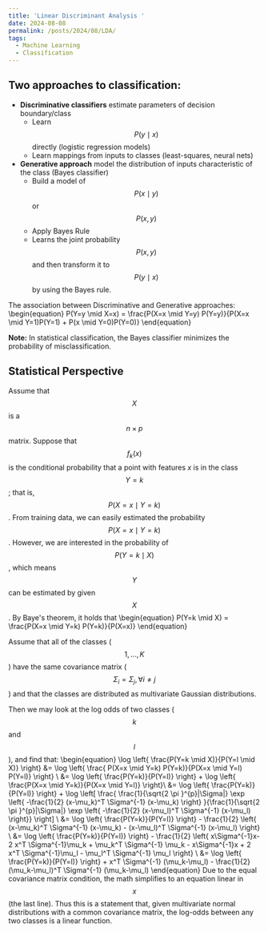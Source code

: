 ```yaml
---
title: 'Linear Discriminant Analysis '
date: 2024-08-08
permalink: /posts/2024/08/LDA/
tags:
  - Machine Learning
  - Classification
---
```


## Two approaches to classification:
- **Discriminative classifiers** estimate parameters of decision boundary/class
    - Learn $$P(y \mid x)$$ directly (logistic regression models)
    - Learn mappings from inputs to classes (least-squares, neural nets)
- **Generative approach** model the distribution of inputs characteristic of the class (Bayes classifier)
    - Build a model of $$P(x \mid y)$$ or $$P(x,y)$$
    - Apply Bayes Rule
    - Learns the joint probability $$P(x,y)$$ and then transform it to $$P(y \mid x)$$ by using the Bayes rule.

The association between Discriminative and Generative approaches:
\begin{equation}
P(Y=y \mid X=x) = \frac{P(X=x \mid Y=y) P(Y=y)}{P(X=x \mid Y=1)P(Y=1) + P(x \mid Y=0)P(Y=0)}
\end{equation}

**Note:** In statistical classification, the Bayes classifier minimizes the probability of misclassification.

## Statistical Perspective 
Assume that $$X$$ is a $$n \times p$$ matrix. Suppose that $$f_k(x)$$ is the conditional probability that a point with features $x$ is in the class $$Y=k$$; that is, $$P(X=x \mid Y=k)$$. From training data, we can easily estimated the probability $$P(X=x \mid Y=k)$$. However, we are interested in the probability of $$P(Y=k \mid X)$$, which means $$Y$$ can be estimated by given $$X$$. By Baye's theorem, it holds that
\begin{equation}
P(Y=k \mid X) = \frac{P(X=x \mid Y=k) P(Y=k)}{P(X=x)}
\end{equation}

Assume that all of the classes ($$1,..., K$$) have the same covariance matrix ($$\Sigma_i=\Sigma_j, \forall i \neq j$$) and that the classes are distributed as multivariate Gaussian distributions.

Then we may look at the log odds of two classes ($$k$$ and $$l$$), and find that:
\begin{equation}
\log \left\{ \frac{P(Y=k \mid X)}{P(Y=l \mid X)} \right\} &= \log \left\{ \frac{ P(X=x \mid Y=k) P(Y=k)}{P(X=x \mid Y=l) P(Y=l)} \right\} \\
&= \log \left\{ \frac{P(Y=k)}{P(Y=l)} \right\} + \log \left\{ \frac{P(X=x \mid Y=k)}{P(X=x \mid Y=l)} \right\}\\
&= \log \left\{ \frac{P(Y=k)}{P(Y=l)} \right\} + \log \left[ \frac{ \frac{1}{\sqrt{2 \pi }^{p}|\Sigma|} \exp \left\{ -\frac{1}{2} (x-\mu_k)^T \Sigma^{-1} (x-\mu_k) \right\} }{\frac{1}{\sqrt{2 \pi }^{p}|\Sigma|} \exp \left\{ -\frac{1}{2} (x-\mu_l)^T \Sigma^{-1} (x-\mu_l) \right\}}  \right] \\
&= \log \left\{ \frac{P(Y=k)}{P(Y=l)} \right\} -
\frac{1}{2} \left\{ (x-\mu_k)^T \Sigma^{-1} (x-\mu_k) - (x-\mu_l)^T \Sigma^{-1} (x-\mu_l) \right\} \\
&= \log \left\{ \frac{P(Y=k)}{P(Y=l)} \right\} -
\frac{1}{2} \left\{ x\Sigma^{-1}x-2 x^T \Sigma^{-1}\mu_k + \mu_k^T \Sigma^{-1} \mu_k - x\Sigma^{-1}x + 2 x^T \Sigma^{-1}\mu_l - \mu_l^T \Sigma^{-1} \mu_l \right\} \\
&= \log \left\{ \frac{P(Y=k)}{P(Y=l)} \right\} + x^T \Sigma^{-1} (\mu_k-\mu_l) - \frac{1}{2} (\mu_k-\mu_l)^T \Sigma^{-1} (\mu_k-\mu_l)
\end{equation} 
Due to the equal covariance matrix condition, the math simplifies to an equation linear in $$x$$ (the last line). Thus this is a statement that, given multivariate normal distributions with a common covariance matrix, the log-odds between any two classes is a linear function.

